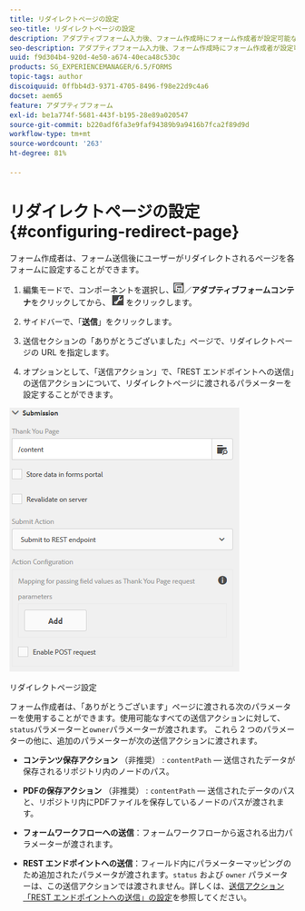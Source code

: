 ```yaml
---
title: リダイレクトページの設定
seo-title: リダイレクトページの設定
description: アダプティブフォーム入力後、フォーム作成時にフォーム作成者が設定可能な Web ページへ、ユーザーをリダイレクトさせることができます。
seo-description: アダプティブフォーム入力後、フォーム作成時にフォーム作成者が設定可能な Web ページへ、ユーザーをリダイレクトさせることができます。
uuid: f9d304b4-920d-4e50-a674-40eca48c530c
products: SG_EXPERIENCEMANAGER/6.5/FORMS
topic-tags: author
discoiquuid: 0ffbb4d3-9371-4705-8496-f98e22d9c4a6
docset: aem65
feature: アダプティブフォーム
exl-id: be1a774f-5681-443f-b195-28e89a020547
source-git-commit: b220adf6fa3e9faf94389b9a9416b7fca2f89d9d
workflow-type: tm+mt
source-wordcount: '263'
ht-degree: 81%

---
```


# リダイレクトページの設定{#configuring-redirect-page}

フォーム作成者は、フォーム送信後にユーザーがリダイレクトされるページを各フォームに設定することができます。

1. 編集モードで、コンポーネントを選択し、![フィールドレベル](assets/field-level.png)／**アダプティブフォームコンテナ**&#x200B;をクリックしてから、 ![cmppr](assets/cmppr.png) をクリックします。

1. サイドバーで、「**送信**」をクリックします。

1. 送信セクションの「ありがとうございました」ページで、リダイレクトページの URL を指定します。
1. オプションとして、「送信アクション」で、「REST エンドポイントへの送信」の送信アクションについて、リダイレクトページに渡されるパラメーターを設定することができます。

![リダイレクトページ設定](assets/thank-you-setting-1.png)

リダイレクトページ設定

フォーム作成者は、「ありがとうございます」ページに渡される次のパラメーターを使用することができます。使用可能なすべての送信アクションに対して、`status`パラメーターと`owner`パラメーターが渡されます。 これら 2 つのパラメーターの他に、追加のパラメーターが次の送信アクションに渡されます。

* **コンテンツ保存アクション** （非推奨） : `contentPath` — 送信されたデータが保存されるリポジトリ内のノードのパス。

* **PDFの保存アクション** （非推奨） : `contentPath` — 送信されたデータのパスと、リポジトリ内にPDFファイルを保存しているノードのパスが渡されます。

* **フォームワークフローへの送信**：フォームワークフローから返される出力パラメーターが渡されます。

* **REST エンドポイントへの送信**：フィールド内にパラメーターマッピングのため追加されたパラメータが渡されます。`status` および `owner` パラメーターは、この送信アクションでは渡されません。詳しくは、[送信アクション「REST エンドポイントへの送信」の設定](../../forms/using/configuring-submit-actions.md)を参照してください。 
